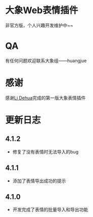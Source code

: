 # 大象Web表情插件
非官方版，个人兴趣开发维护中~~

# QA
有任何问题欢迎联系大象组——huangjue

# 感谢
感谢[Li Dehua](https://github.com/yezigl)完成的第一版大象表情插件

# 更新日志

## 4.1.2
- 修复了没有表情时无法导入的bug

## 4.1.1
- 添加了表情导出成功的提示

## 4.1.0
- 开发完成了表情的批量导入和导出功能